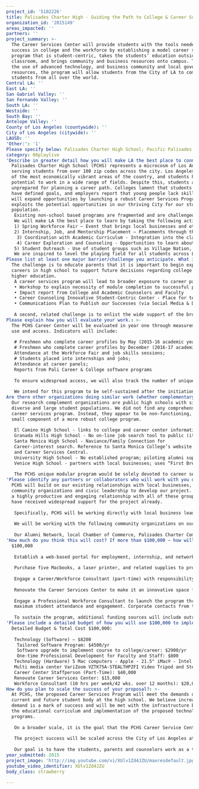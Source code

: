 ```yaml
---
project_id: '5102226'
title: Palisades Charter High - Guiding the Path to College & Career Success!
organization_id: '2015149'
areas_impacted: ''
partners: ''
project_summary: >-
  The Career Services Center will provide students with the tools needed for
  success in college and the workforce by establishing a model career services
  program that is student-centric, takes the students’ education outside the
  classroom, and brings community and business resources onto campus. Through
  the use of advanced technology, and business community and local government
  resources, the program will allow students from the City of LA to compete with
  students from all over the world.
Central LA: ''
East LA: ''
San Gabriel Valley: ''
San Fernando Valley: ''
South LA: ''
Westside: ''
South Bay: ''
Antelope Valley: ''
County of Los Angeles (countywide): ''
City of Los Angeles (citywide): ''
LAUSD: ''
'Other:': '1'
Please specify below: Palisades Charter High School; Pacific Palisades; LA County
category: 00playlive
'Describe in greater detail how you will make LA the best place to connect:': >-
  Palisades Charter High School (PCHS) represents a microcosm of Los Angeles,
  serving students from over 100 zip codes across the city. Los Angeles is one
  of the most economically vibrant areas of the country, and students have the
  potential to work in a wide range of fields. Despite this, students are
  unprepared for planning a career path. Colleges lament that students do not
  have defined goals, and employers report that young people lack skills. PCHS
  will expand opportunities by launching a robust Career Services Program that
  exploits the potential opportunities in our thriving City for our student
  population. 
   Existing non-school based programs are fragmented and are challenged in trying to engage students. With busy schedules and transportation challenges, students need access to information on campus. Incorporating career planning into the curriculum is the best way to engage youth. We believe this program will be impact the larger community by connecting students to the workforce across the City. 
   We will make LA the best place to learn by taking the following actions: 
   1) Spring Workforce Fair – Event that brings local businesses and other organizations on campus to offer employment and internships, as well as educational workshops on workforce readiness skills. 
   2) Internship, Job, and Mentorship Placement – Placements through the Workforce Fair, and a web-based portal of other job, internship or mentor opportunities. 
    3) Coordination with Academic Curriculum - Integration into the classroom curriculum, starting in the 9th grade through completion of an Interest Profiler in freshman English classes, and a writing component on career choices. Using the interest profiler, academic and college counselors will share guidance on educational paths to careers.
    4) Career Exploration and Counseling - Opportunities to learn about careers through presentations by professionals in various fields. Help with employment coaching, resume writing, interview practice, and job search skills. 
   5) Student Outreach - Use of student groups such as Village Nation, Black Student Union, Fuerza Unida and Latino Student Union to ensure reaching a wide range of students. 
   We are inspired to level the playing field for all students across Los Angeles. Our hope is that, through establishing an innovative Career Services Center at one of LA’s largest public high schools, this model can be replicated for all high school students across the city.
Please list at least one major barrier/challenge you anticipate. What is your strategy for overcoming these obstacles?: >-
  The challenge is to educate parents that it is important to begin exposure to
  careers in high school to support future decisions regarding college or other
  higher education. 
   A career services program will lead to broader exposure to career paths which will impact future college choices. This active communication design plan implements the following:
   • Workshop to explain necessity of module completion to successful personal future choices
   • Impact report from College and Academic Counselors and Faculty
   • Career Counseling Innovative Student-Centric Center - Place for technology use and mock interview sessions
   • Communications Plan to Publish our Successes (via Social Media & Direct outreach to stakeholders groups
   
   A second, related challenge is to enlist the wide support of the broader community and making it easily accessible to students. This is addressed with dedicated staff and development of online resources.
Please explain how you will evaluate your work.: >-
  The PCHS Career Center will be evaluated in year one through measurements of
  use and access. Indicators will include:
    
   # Freshmen who complete career profiles by May (2015-16 academic year);
   # Freshmen who complete career profiles by December (2016-17 academic year);
   Attendance at the Workforce Fair and job skills sessions;
   # Students placed into internships and jobs;
   Attendance at career panels;
   Reports from Pali Career & College software programs
    
   To ensure widespread access, we will also track the number of unique students who have accessed any single service.
    
   We intend for this program to be self-sustained after the initiation grant. We will seek an academic partner to conduct a longitudinal study to provide more robust outcome information on student career achievement. We believe that the students will be gaining skills that will serve them long after they graduate from high school.
Are there other organizations doing similar work (whether complementary or competitive)? What is unique about your proposed approach?: >-
  Our research complement organizations are public high schools with similarly
  diverse and large student populations. We did not find any comprehensive
  career services program. Instead, they appear to be non-functioning, or a
  small component of a more robust college program. 
    
   El Camino High School - links to college and career center information with many “click through” links directly to Pierce College and Valley College. Features 4 career choice links - STEM/STEAM, Engineering, Sustainability (Go GREEN), Healthcare
   Granada Hills High School - No on-line job search tool to public (it may be encoded for students only). Career services support appears to be a part of college services program.
   Santa Monica High School - Naviance/Family Connection for 
   Career-interest search. Reference to Santa Monica College’s website 
   and Career Services Central. 
   University High School - No established program; piloting alumni support for career services. 
   Venice High School - partners with local businesses; uses “First Break - LAUSD” list for job opportunities. Limited career services program. 
    
   The PCHS unique modular program would be solely devoted to career services through educational workshops, workforce fairs, a web-based portal of vast and meaningful employment and internship listings established specifically for high school students, and a physical site that is innovative in design to welcome students and community partners. In addition to similar High School Career Centers, student job and internship placement, and networking opportunities will have high priority in the career services center and will be made possible through extensive networking with local organizations and businesses by our Career Consultant. Students will gain an understanding of where and how their job or internship fits within the career clusters used by the CA department of education, community colleges, universities, and labor agencies. We hope to build a model program that can be replicated by other high schools across LA for further development.
'Please identify any partners or collaborators who will work with you on this project. How much of the $100,000 grant award will each partner receive?': >-
  PCHS will build on our existing relationships with local businesses, local
  community organizations and civic leadership to develop our project. We enjoy
  a highly productive and engaging relationship with all of these groups and
  have received widespread support for the project already.
   
   Specifically, PCHS will be working directly with local business leaders for job placement during the school year and holiday breaks. These include businesses in the following key industries: retail, healthcare, entertainment, technology and the sciences. 
   
   We will be working with the following community organizations on our project: Pacific Palisades Branch of the LA County Library, Pacific Palisades Womens’ Club; the Optimist Club; and the American Legion. All of these organizations are long-time supporters of PCHS and will be able to offer their resources to expand the program. 
   
   Our Alumni Network, local Chamber of Commerce, Palisades Charter Complex Leadership, and the YMCA (Pacific Palisades Branch) will be working in collaboration with PCHS to socialize the program rapidly so that it can spread across the entire city. The Project does not provide for the sharing of any funds directly with any of these organizations; however, the purpose of the Project is wholly consistent with the mission of our collaborators, which will ensure a successful engagement.
'How much do you think this will cost? If more than $100,000 – how will you cover the additional costs?': |-
  $100,000
   
   Establish a web-based portal for employment, internship, and networking opportunities. Employers, local organizations, and local government agencies will post opportunities to website tailored for PCHS. Students can search opportunities, and post resumes & portfolios for employers. Students may schedule interviews for jobs, internships, and develop a network of career professionals. In addition, the existing software program used for college counseling will be upgraded to include a curriculum course component to tie in PCHS’ curriculum to the student’s college & career choice.
   
   Purchase five Macbooks, a laser printer, and related supplies to provide students with access to the web-based portal, and other electronic research tools in the Career Services Center. Students can conduct research for jobs and work on resumes and cover letters in a welcoming center that fosters learning. 
   
   Engage a Career/Workforce Consultant (part-time) with responsibility for all of the following: networking and establishing viable sites for employment, internships, and mentoring across the City; providing administrative support for work with community organizations; and communicating with the Career Services Center Director about status of program and feedback on necessary improvements. 25 hours/week – 12pm-5pm/daily for 10 months. 
   
   Renovate the Career Services Center to make it an innovative space for students to expand their vision beyond the classroom studies, and a comfortable space for corporate partners. Purchase durable and modern furniture; install whiteboard walls to enable brainstorm sessions.
   
   Engage a Professional Workforce Consultant to launch the program through a workforce fair on campus which brings local government, community service agencies, local businesses and corporate employers on campus. Develop a communication plan for workforce fair to ensure 
   maximum student attendance and engagement. Corporate contacts from the workforce fair will be entered into web-based portal for ongoing use. Consultant to work in collaboration with Career Services Director, Simon Santana, and parent stakeholders. 
   
   To sustain the program, additional funding sources will include outreach to stakeholders and community for support.
'Please include a detailed budget of how you will use $100,000 to implement this project.': |-
  Detailed Budget & Total Cost $100,000: 
   
   Technology (Software) – $8200
    Tailored Software Program: $4500/yr
    Software upgrade to implement course to college/career: $2900/yr 
    One-time Professional Development for Faculty and Staff: $800
   Technology (Hardware) 5 Mac computers - Apple - 21.5" iMac® - Intel Core i5 (1.4GHz) - 8GB Memory - 500GB Hard Drive - $8995; laser printer HP LaserJet Pro MFP M225DW Printer $479; Toner ink, cables, supplies $4326 : $13,800
   Multi media center VariZoom VZTK75A-STEALTHPZFI Video Tripod and Stealth Lens Control for Panasonic $300, Canon - VIXIA HF G30 HD Flash Memory Camcorder - Black $1200, cables, Canon EOS Rebel T5 18MP DSLR Camera EFS 18-55mm & EF 75-300mm Lens Ultra 4 Lens Bundle $550, top tables $950: $3000 
   Career Center Staffperson (Part-Time): $40,000
   Renovate Career Services Center: $15,000
   Workforce Consultant (10 hrs per week/42 wks. over 12 months): $20,000
How do you plan to scale the success of your proposal?: >-
  At PCHS, the proposed Career Services Program will meet the demands of the
  current and future student body at the high school. We believe increasing
  demand is a mark of success and will be met with the infrastructure built into
  the educational curriculum and implementation of the proposed technology
  programs.
   
   On a broader scale, it is the goal that the PCHS Career Service Center becomes the role model for other Los Angeles based high schools and local industries. We feel that this collaborative approach, presented in a manner which is age appropriate to high school students, can be easily replicated and beneficial to all involved stakeholders. The incorporation of career planning skills into high school curriculum is something that can be shared with the greater Los Angeles community to the benefit of all Los Angeles public high school students. 
   
   The project success will be scaled across the City of Los Angeles at other high schools through sharing our best practices for software applications, communications with students, parents and employers, and educational tools to prepare students for exposure to the workforce. At PCHS we are committed to a high quality public education experience and the vision of the high school campus as a center for learning inside and outside the classroom. As such, we will be sharing our learned expertise, to replicate the program at other public high schools. We believe that this program can be established economically elsewhere.
   
   Our goal is to have the students, parents and counselors work as a team to guide our students towards becoming college and career ready by utilizing the tools provided to them with the goal of embracing their own future with knowledge and confidence.
year_submitted: 2015
project_image: 'http://img.youtube.com/vi/XUlv1Zd4JZU/maxresdefault.jpg'
youtube_video_identifier: XUlv1Zd4JZU
body_class: strawberry

---
```

